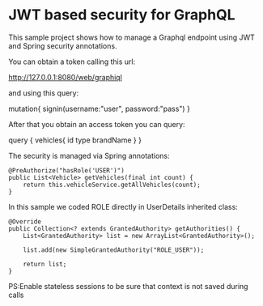 # JWT based security for GraphQL

This sample project shows how to manage a Graphql
endpoint using JWT and Spring security annotations.


You can obtain a token calling this url:

http://127.0.0.1:8080/web/graphiql

and using this query:

mutation{
  signin(username:"user", password:"pass")
}

After that you obtain an access token you can query:

query {
  vehicles{
    id
    type
    brandName
  }
}

The security is managed via Spring annotations:

    @PreAuthorize("hasRole('USER')")
    public List<Vehicle> getVehicles(final int count) {
        return this.vehicleService.getAllVehicles(count);
    }
    
In this sample we coded ROLE directly in UserDetails inherited class:

    @Override
    public Collection<? extends GrantedAuthority> getAuthorities() {
        List<GrantedAuthority> list = new ArrayList<GrantedAuthority>();

        list.add(new SimpleGrantedAuthority("ROLE_USER"));

        return list;
    }

PS:Enable stateless sessions to be sure that context is not saved during calls 